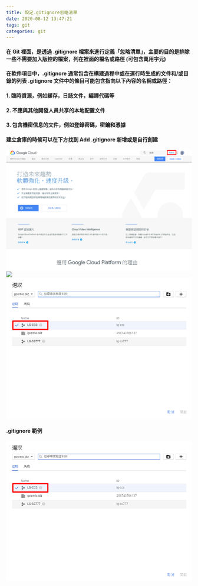 ```yaml
---
title: 設定.gitignore忽略清單
date: 2020-08-12 13:47:21
tags: git
categories: git
---
```


#### 在 Git 裡面，是透過 .gitignore 檔案來進行定義「忽略清單」，主要的目的是排除一些不需要加入版控的檔案，列在裡面的檔名或路徑 (可包含萬用字元)

#### 在軟件項目中，.gitignore 通常包含在構建過程中或在運行時生成的文件和/或目錄的列表 .gitignore 文件中的條目可能包含指向以下內容的名稱或路徑：

#### 1. 臨時資源，例如緩存，日誌文件，編譯代碼等
#### 2. 不應與其他開發人員共享的本地配置文件
#### 3. 包含機密信息的文件，例如登錄密碼，密鑰和憑據

<!-- more -->

#### 建立倉庫的時候可以在下方找到 Add .gitignore 新增或是自行創建

![ ](images/1.png)
![ ](images/2.png)
![ ](images/3.png)

#### .gitignore 範例

![ ](images/3.png)